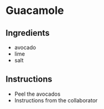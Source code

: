 # Guacamole
## Ingredients
* avocado
* lime
* salt
## Instructions
* Peel the avocados
* Instructions from the collaborator